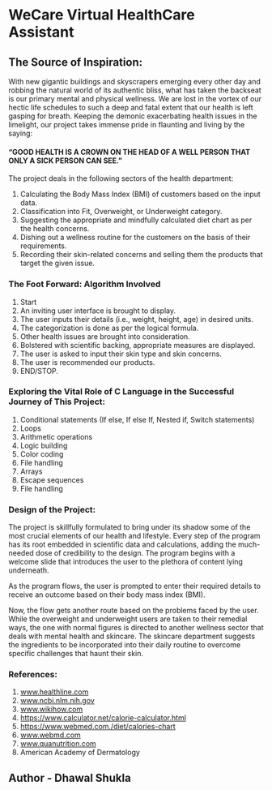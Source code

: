 # WeCare Virtual HealthCare Assistant

## The Source of Inspiration:
With new gigantic buildings and skyscrapers emerging every other day and robbing the natural world of its authentic bliss, what has taken the backseat is our primary mental and physical wellness. We are lost in the vortex of our hectic life schedules to such a deep and fatal extent that our health is left gasping for breath. Keeping the demonic exacerbating health issues in the limelight, our project takes immense pride in flaunting and living by the saying:  

#### “GOOD HEALTH IS A CROWN ON THE HEAD OF A WELL PERSON THAT ONLY A SICK PERSON CAN SEE.”

The project deals in the following sectors of the health department:
1. Calculating the Body Mass Index (BMI) of customers based on the input data.
2. Classification into Fit, Overweight, or Underweight category.
3. Suggesting the appropriate and mindfully calculated diet chart as per the health concerns.
4. Dishing out a wellness routine for the customers on the basis of their requirements.
5. Recording their skin-related concerns and selling them the products that target the given issue.

### The Foot Forward: Algorithm Involved
1. Start
2. An inviting user interface is brought to display.
3. The user inputs their details (i.e., weight, height, age) in desired units.
4. The categorization is done as per the logical formula.
5. Other health issues are brought into consideration.
6. Bolstered with scientific backing, appropriate measures are displayed.
7. The user is asked to input their skin type and skin concerns.
8. The user is recommended our products.
9. END/STOP.

### Exploring the Vital Role of C Language in the Successful Journey of This Project:
1. Conditional statements (If else, If else If, Nested if, Switch statements)
2. Loops
3. Arithmetic operations
4. Logic building
5. Color coding
6. File handling
7. Arrays
8. Escape sequences
9. File handling

### Design of the Project:
The project is skillfully formulated to bring under its shadow some of the most crucial elements of our health and lifestyle. Every step of the program has its root embedded in scientific data and calculations, adding the much-needed dose of credibility to the design. The program begins with a welcome slide that introduces the user to the plethora of content lying underneath.  

As the program flows, the user is prompted to enter their required details to receive an outcome based on their body mass index (BMI).  

Now, the flow gets another route based on the problems faced by the user. While the overweight and underweight users are taken to their remedial ways, the one with normal figures is directed to another wellness sector that deals with mental health and skincare. The skincare department suggests the ingredients to be incorporated into their daily routine to overcome specific challenges that haunt their skin.

### References:
1. www.healthline.com  
2. www.ncbi.nlm.nih.gov  
3. www.wikihow.com  
4. https://www.calculator.net/calorie-calculator.html  
5. https://www.webmed.com./diet/calories-chart  
6. www.webmd.com  
7. www.quanutrition.com  
8. American Academy of Dermatology  

## Author - Dhawal Shukla


